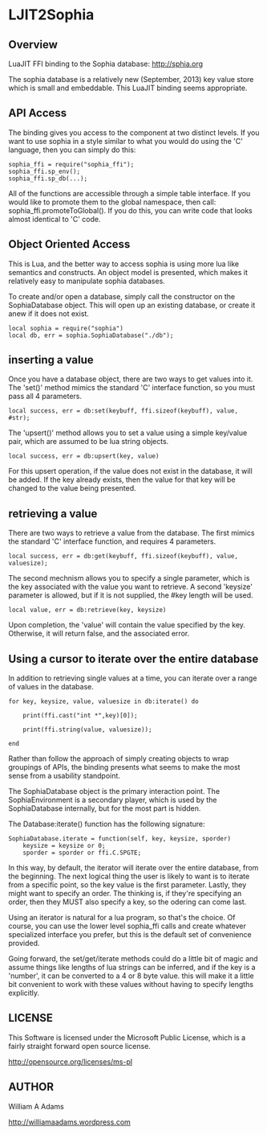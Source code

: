 LJIT2Sophia
===========

Overview
--------
LuaJIT FFI binding to the Sophia database: http://sphia.org

The sophia database is a relatively new (September, 2013) key value store
which is small and embeddable.  This LuaJIT binding seems appropriate.

API Access
----------
The binding gives you access to the component at two distinct levels.
If you want to use sophia in a style similar to what you would do
using the 'C' language, then you can simply do this:

```
sophia_ffi = require("sophia_ffi");
sophia_ffi.sp_env();
sophia_ffi.sp_db(...);
```

All of the functions are accessible through a simple table interface.  If you would like to promote them to the global namespace, then call: sophia_ffi.promoteToGlobal().  If you do this, you can write code that looks almost identical to 'C' code.

Object Oriented Access
----------------------
This is Lua, and the better way to access sophia is using more lua like semantics and constructs.  An object model is presented, which makes it relatively easy to manipulate sophia databases.

To create and/or open a database, simply call the constructor on the SophiaDatabase object.  This will open up an existing database, or create it anew if it does not exist.

```
local sophia = require("sophia")
local db, err = sophia.SophiaDatabase("./db");
```
inserting a value
-----------------

Once you have a database object, there are two ways to get values into it.  The 'set()' method mimics the standard 'C' interface function, so you must pass all 4 parameters.

```
local success, err = db:set(keybuff, ffi.sizeof(keybuff), value, #str); 
```

The 'upsert()' method allows you to set a value using a simple key/value pair, which are assumed to be lua string objects.

```
local success, err = db:upsert(key, value)
```

For this upsert operation, if the value does not exist in the database, it will be added.  If the key already exists, then the value for that key will be changed to the value being presented.

retrieving a value
------------------

There are two ways to retrieve a value from the database.  The first mimics the standard 'C' interface function, and requires 4 parameters.

```
local success, err = db:get(keybuff, ffi.sizeof(keybuff), value, valuesize);
```

The second mechnism allows you to specify a single parameter, which is the key associated with the value you want to retrieve.  A second 'keysize' parameter is allowed, but if it is not supplied, the #key length will be used.


```
local value, err = db:retrieve(key, keysize)
```

Upon completion, the 'value' will contain the value specified by the key.  Otherwise, it will return false, and the associated error.



Using a cursor to iterate over the entire database
--------------------------------------------------

In addition to retrieving single values at a time, you can iterate over a range of values in the database.

```
for key, keysize, value, valuesize in db:iterate() do

    print(ffi.cast("int *",key)[0]);

    print(ffi.string(value, valuesize));

end
```

Rather than follow the approach of simply creating objects to wrap 
groupings of APIs, the binding presents what seems to make the most
sense from a usability standpoint.

The SophiaDatabase object is the primary interaction point.  The 
SophiaEnvironment is a secondary player, which is used by the 
SophiaDatabase internally, but for the most part is hidden.

The Database:iterate() function has the following signature:

```
SophiaDatabase.iterate = function(self, key, keysize, sporder)
    keysize = keysize or 0;
    sporder = sporder or ffi.C.SPGTE;
```

In this way, by default, the iterator will iterate over the entire
database, from the beginning.  The next logical thing the user
is likely to want is to iterate from a specific point, so the key
value is the first parameter.  Lastly, they might want to specify
an order.  The thinking is, if they're specifying an order, then they
MUST also specify a key, so the odering can come last.

Using an iterator is natural for a lua program, so that's the choice.
Of course, you can use the lower level sophia_ffi calls and create
whatever specialized interface you prefer, but this is the default
set of convenience provided.

Going forward, the set/get/iterate methods could do a little bit of
magic and assume things like lengths of lua strings can be inferred, 
and if the key is a 'number', it can be converted to a 4 or 8 byte
value.  this will make it a little bit convenient to work with these
values without having to specify lengths explicitly.

LICENSE
-------
This Software is licensed under the Microsoft Public License, which is a fairly straight forward open source license.

http://opensource.org/licenses/ms-pl

AUTHOR
------
William A Adams

http://williamaadams.wordpress.com
